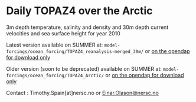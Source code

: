 # Daily TOPAZ4 over the Arctic

3m depth temperature, salinity and density and 30m depth current velocities and sea surface height for year 2010

Latest version available on SUMMER at: `model-forcings/ocean_forcing/TOPAZ4_reanalysis-merged_30m/` or [on the opendap for download only](https://ige-meom-opendap.univ-grenoble-alpes.fr/thredds/catalog/meomopendap/extract/SASIP/model-forcings/ocean_forcing/TOPAZ4_reanalysis-merged_30m/catalog.html)

Older version (soon to be deprecated) available on SUMMER at: `model-forcings/ocean_forcing/TOPAZ4_Arctic/` or [on the opendap for download only](https://ige-meom-opendap.univ-grenoble-alpes.fr/thredds/catalog/meomopendap/extract/SASIP/model-forcings/ocean_forcing/TOPAZ4_Arctic/catalog.html)

Contact : Timothy.Spain[at]nersc.no or Einar.Olason@nersc.no
